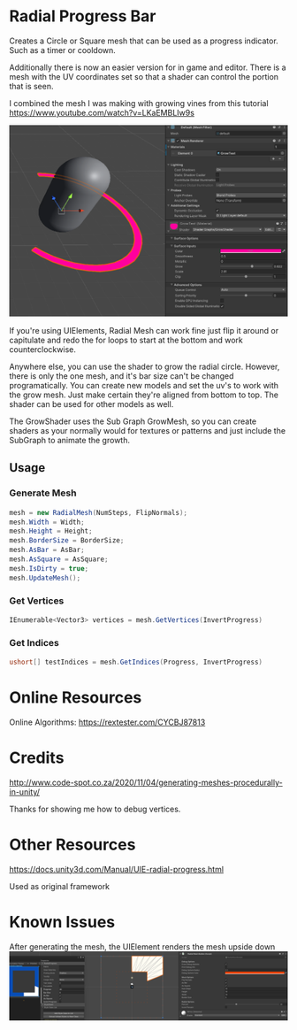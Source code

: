 # Radial Progress Bar

Creates a Circle or Square mesh that can be used as a progress indicator. Such as a timer or cooldown.

Additionally there is now an easier version for in game and editor. There is a mesh with the UV coordinates set so
that a shader can control the portion that is seen.

I combined the mesh I was making with growing vines from this tutorial https://www.youtube.com/watch?v=LKaEMBLIw9s

![Grow](RadialShader/GrowShaderObject.png)

If you're using UIElements, Radial Mesh can work fine just flip it around or capitulate and redo the for loops to start at the bottom and work counterclockwise.

Anywhere else, you can use the shader to grow the radial circle. However, there is only the one mesh, and it's bar size can't be changed programatically. You can create new models and set the uv's to work with the grow mesh. Just make certain they're aligned from bottom to top. The shader can be used for other models as well.

The GrowShader uses the Sub Graph GrowMesh, so you can create shaders as your normally would for textures or patterns and just include the SubGraph to animate the growth.

## Usage

### Generate Mesh
```csharp
mesh = new RadialMesh(NumSteps, FlipNormals);
mesh.Width = Width;
mesh.Height = Height;
mesh.BorderSize = BorderSize;
mesh.AsBar = AsBar;
mesh.AsSquare = AsSquare;
mesh.IsDirty = true;
mesh.UpdateMesh();
```
### Get Vertices
```csharp
IEnumerable<Vector3> vertices = mesh.GetVertices(InvertProgress)
```
### Get Indices
```csharp
ushort[] testIndices = mesh.GetIndices(Progress, InvertProgress)
```

# Online Resources
Online Algorithms: https://rextester.com/CYCBJ87813

# Credits
http://www.code-spot.co.za/2020/11/04/generating-meshes-procedurally-in-unity/

Thanks for showing me how to debug vertices.

# Other Resources
https://docs.unity3d.com/Manual/UIE-radial-progress.html

Used as original framework

# Known Issues

After generating the mesh, the UIElement renders the mesh upside down
![Issue](Images/RadialFlipped.png)
